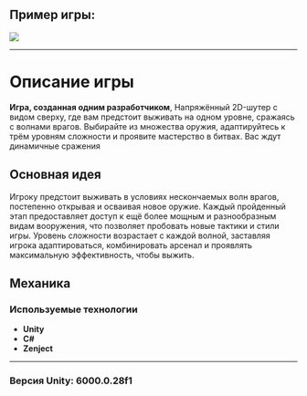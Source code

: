 ## Пример игры:

![](https://github.com/esoji1/Shooter/blob/master/ReadmeAssets/video_2025-01-11_18-34-13%20(1).gif?raw=true)

---

# Описание игры

**Игра, созданная одним разработчиком**, Напряжённый 2D-шутер с видом сверху, где вам предстоит выживать на одном уровне, сражаясь с волнами врагов. Выбирайте из множества оружия, адаптируйтесь к трём уровням сложности и проявите мастерство в битвах. Вас ждут динамичные сражения

## Основная идея
Игроку предстоит выживать в условиях нескончаемых волн врагов, постепенно открывая и осваивая новое оружие. Каждый пройденный этап предоставляет доступ к ещё более мощным и разнообразным видам вооружения, что позволяет пробовать новые тактики и стили игры. Уровень сложности возрастает с каждой волной, заставляя игрока адаптироваться, комбинировать арсенал и проявлять максимальную эффективность, чтобы выжить.

## Механика

### Используемые технологии
- **Unity**
- **C#**
- **Zenject**

---

### Версия Unity: 6000.0.28f1
